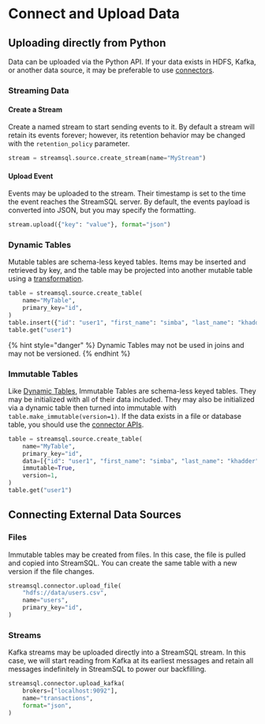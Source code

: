 # Connect and Upload Data

## Uploading directly from Python

Data can be uploaded via the Python API. If your data exists in HDFS, Kafka, or another data source, it may be preferable to use [connectors](connect-and-upload-data.md#connecting-external-data-sources).

### Streaming Data

#### Create a Stream

Create a named stream to start sending events to it. By default a stream will retain its events forever; however, its retention behavior may be changed with the `retention_policy` parameter.

```python
stream = streamsql.source.create_stream(name="MyStream")
```

#### Upload Event

Events may be uploaded to the stream. Their timestamp is set to the time the event reaches the StreamSQL server. By default, the events payload is converted into JSON, but you may specify the formatting.

```python
stream.upload({"key": "value"}, format="json")
```

### Dynamic Tables

Mutable tables are schema-less keyed tables. Items may be inserted and retrieved by key, and the table may be projected into another mutable table using a [transformation](transform-and-join-data.md).

```python
table = streamsql.source.create_table(
    name="MyTable",
    primary_key="id",
)
table.insert({"id": "user1", "first_name": "simba", "last_name": "khadder"})
table.get("user1")
```

{% hint style="danger" %}
Dynamic Tables may not be used in joins and may not be versioned.
{% endhint %}

### Immutable Tables

Like [Dynamic Tables](connect-and-upload-data.md#dynamic-tables), Immutable Tables are schema-less keyed tables. They may be initialized with all of their data included. They may also be initialized via a dynamic table then turned into immutable with `table.make_immutable(version=1)`. If the data exists in a file or database table, you should use the [connector APIs](connect-and-upload-data.md#files).

```python
table = streamsql.source.create_table(
    name="MyTable",
    primary_key="id",
    data=[{"id": "user1", "first_name": "simba", "last_name": "khadder"}].
    immutable=True,
    version=1,
)
table.get("user1")
```

## Connecting External Data Sources

### Files

Immutable tables may be created from files. In this case, the file is pulled and copied into StreamSQL. You can create the same table with a new version if the file changes.

```python
streamsql.connector.upload_file(
    "hdfs://data/users.csv",
    name="users",
    primary_key="id",
)
```

### Streams

Kafka streams may be uploaded directly into a StreamSQL stream. In this case, we will start reading from Kafka at its earliest messages and retain all messages indefinitely in StreamSQL to power our backfilling.

```python
streamsql.connector.upload_kafka(
    brokers=["localhost:9092"],
    name="transactions",
    format="json",
)
```



